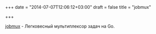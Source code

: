 +++
date = "2014-07-07T12:06:12+03:00"
draft = false
title = "jobmux"

+++

<p><a href="https://github.com/kaicheng/jobmux">jobmux</a>&nbsp;- Легковесный мультиплексор задач на Go.</p>

